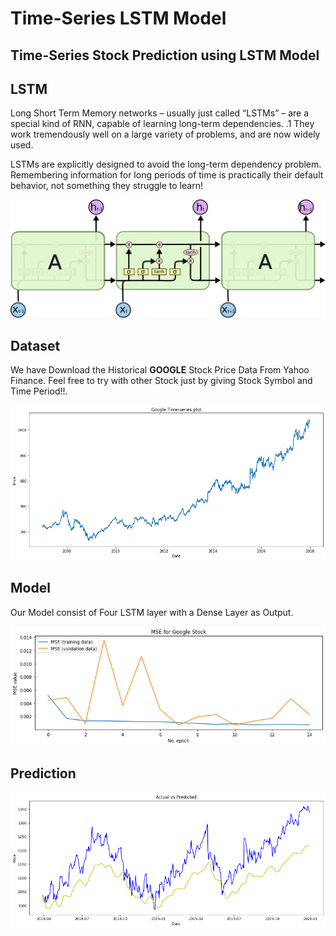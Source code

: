 
# Time-Series LSTM Model

## Time-Series Stock Prediction using LSTM Model

## LSTM
Long Short Term Memory networks – usually just called “LSTMs” – are a special kind of RNN, capable of learning long-term dependencies. .1 They work tremendously well on a large variety of problems, and are now widely used.

LSTMs are explicitly designed to avoid the long-term dependency problem. Remembering information for long periods of time is practically their default behavior, not something they struggle to learn!


![LSTM layer](LSTM3-chain.png)
## Dataset

We have Download the Historical **GOOGLE** Stock Price Data From Yahoo Finance.
Feel free to try with other Stock just by giving Stock Symbol and Time Period!!.


![Time Series Plot of Google](Time-Series_plot.png)

## Model
Our Model consist of Four LSTM layer with a Dense Layer as Output.

![MSE loss](mse_loss.png)



## Prediction

![Time Series Plot of Predicted vs Actual on Test Dataset](Output.png)
